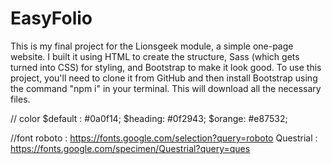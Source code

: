 # EasyFolio
This is my final project for the Lionsgeek module, a simple one-page website. I built it using HTML to create the structure, Sass (which gets turned into CSS) for styling, and Bootstrap to make it look good. To use this project, you'll need to clone it from GitHub and then install Bootstrap using the command "npm i" in your terminal. This will download all the necessary files.

// color
$default : #0a0f14;
$heading: #0f2943;
$orange: #e87532;

//font
roboto : https://fonts.google.com/selection?query=roboto
Questrial : https://fonts.google.com/specimen/Questrial?query=ques
